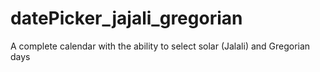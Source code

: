 # datePicker_jajali_gregorian
A complete calendar with the ability to select solar (Jalali) and Gregorian days
